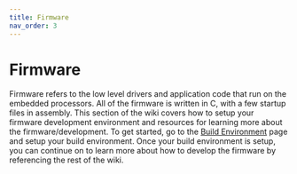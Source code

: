 ```yaml
---
title: Firmware
nav_order: 3
---
```


# Firmware
Firmware refers to the low level drivers and application code that run on the embedded processors. All of the firmware is written in C, with a few startup files in assembly. This section of the wiki covers how to setup your firmware development environment and resources for learning more about the firmware/development. To get started, go to the [Build Environment] page and setup your build environment. Once your build environment is setup, you can continue on to learn more about how to develop the firmware by referencing the rest of the wiki.


[Build Environment]: (https://cr-formula.github.io/docs/firmware/build_environment.md)